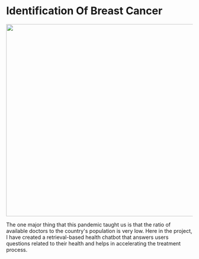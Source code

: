 # Identification Of Breast Cancer
<p align="center">
</p>
<img src="https://cdn.britannica.com/54/179554-138-A3C5FBA0/use-mammographies-resonance-breast-cancer.jpg" width="1500" height="520">
<p>The one major thing that this pandemic taught us is that the ratio of available doctors to the country's population is very low. Here in the project, I have created a retrieval-based health chatbot that answers users questions related to their health and helps in accelerating the treatment process. </p>
